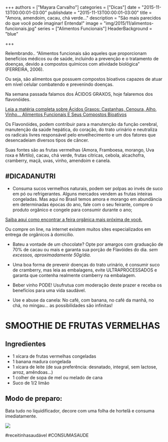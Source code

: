 +++
authors = ["Mayara Carvalho"]
categories = ["Dicas"]
date = "2015-11-13T00:00:01-03:00"
publishdate = "2015-11-13T00:00:01-03:00"
title = "Amora, amendoim, cacau, chá verde..."
description = "São mais parecidos do que você pode imaginar! Entenda!"
image = "img/2015/11/alimentos-funcionais.jpg"
series = ["Alimentos Funcionais"]
  HeaderBackground = "blue"

+++


Relembrando.. “Alimentos funcionais são aqueles que proporcionam benefícios médicos ou de saúde, incluindo a prevenção e o tratamento de doenças, devido a compostos químicos com atividade biológica” (FERREIRA, 2006).

Ou seja, são alimentos que possuem compostos bioativos capazes de atuar em nível celular combatendo e prevenindo doenças.

Na semana passada falamos dos ÁCIDOS GRAXOS, hoje falaremos dos flavonóides.

[Leia a matéria completa sobre Ácidos Graxos: Castanhas, Cenoura, Alho, Vinho... Alimentos Funcionais E Seus Compostos Bioativos](http://blog.autoconexao.org.br/post/2015/11/alimentos-funcionais/)

Os Flavonóides, podem contribuir para a manutenção da função cerebral, manutenção da saúde hepática, do coração, do trato urinário e neutraliza os radicais livres responsável pelo envelhecimento e um dos fatores que desencadeiam diversos tipos de câncer.

Suas fontes são as frutas vermelhas (Amora, Framboesa, morango, Uva roxa e Mirtilo), cacau, chá verde, frutas cítricas, cebola, alcachofra, cramberry, maçã, uvas, vinho, amendoim e canela.

## #DICADANUTRI

- Consuma sucos vermelhos naturais, podem ser polpas ao invés de suco em pó ou refrigerantes. Alguns mercados vendem as frutas inteiras congeladas. Mas aqui no Brasil temos amora e morango em abundância em determinadas épocas do ano, fale com o seu feirante, compre o produto orgânico e congele para consumir durante o ano;

[Saiba aqui como encontrar a feira orgânica mais próxima de você. ](http://feirasorganicas.idec.org.br/)

Ou compre on line, na internet existem muitos sites especializados em entrega de orgânicos à domicílio.


- Bateu a vontade de um chocolate? Opte por amargos com graduação de 70% de cacau ou mais e garanta sua porção de Flavóides do dia. *sem excessos, aproximadamente 50g/dia.*

- Uma boa forma de prevenir doenças do trato urinário, é consumir suco de cramberry, mas leia as embalagens, evite ULTRAPROCESSADOS e garanta que contenha realmente cramberry na embalagem.

- Beber vinho PODE! Usufrutua com moderação deste prazer e receba os benefícios para uma vida saudável.

- Use e abuse da canela: No café, com banana, no café da manhã, no chá, no mingau... as possibilidades são infinitas!



# SMOOTHIE DE FRUTAS VERMELHAS

## Ingredientes

- 1 xícara de frutas vermelhas congeladas
- 1 banana madura congelada
- 1 xícara de leite (de sua preferência: desnatado, integral, sem lactose, arroz, amêndoas...)
- 1 colher de sopa de mel ou melado de cana
- Suco de 1/2 limão

## Modo de preparo:

Bata tudo no liquidificador, decore com uma folha de hortelã e consuma imediatamente.

![](https://s3-sa-east-1.amazonaws.com/blog.autoconexao.org.br/img/2015/11/smoothie-receita-autoconexao.jpg)

#receitinhasaudável #CONSUMASAUDE

